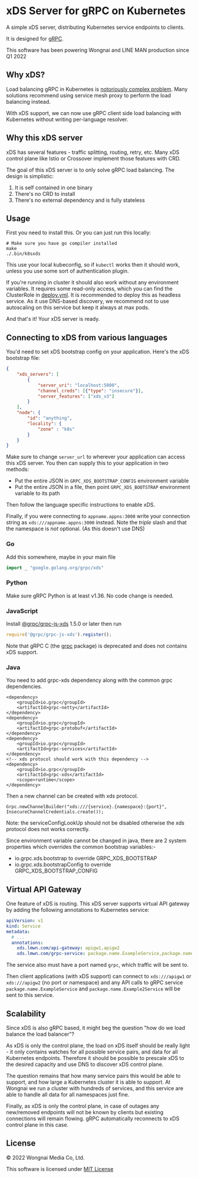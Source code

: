 # xDS Server for gRPC on Kubernetes

A simple xDS server, distributing Kubernetes service endpoints to clients.

It is designed for [gRPC](https://grpc.github.io/grpc/cpp/md_doc_grpc_xds_features.html).

This software has been powering Wongnai and LINE MAN production since Q1 2022

## Why xDS?

Load balancing gRPC in Kubernetes is [notoriously complex problem](https://kubernetes.io/blog/2018/11/07/grpc-load-balancing-on-kubernetes-without-tears/).
Many solutions recommend using service mesh proxy to perform the load balancing instead.

With xDS support, we can now use gRPC client side load balancing with Kubernetes without writing per-language resolver.

## Why this xDS server

xDS has several features - traffic splitting, routing, retry, etc. Many xDS control plane like Istio or Crossover
implement those features with CRD.

The goal of this xDS server is to only solve gRPC load balancing. The design is simplistic:

1. It is self contained in one binary
2. There's no CRD to install
3. There's no external dependency and is fully stateless

## Usage

First you need to install this. Or you can just run this locally:

```shell
# Make sure you have go compiler installed
make
./.bin/k8sxds
```

This use your local kubeconfig, so if `kubectl` works then it should work, unless you use some sort of authentication
plugin.

If you're running in cluster it should also work without any environment variables. It requires some read-only
access, which you can find the ClusterRole in [deploy.yml](deploy.yml). It is recommended to deploy this as headless
service. As it use DNS-based discovery, we recommend not to use autoscaling on this service but keep it always at max
pods.

And that's it! Your xDS server is ready.

## Connecting to xDS from various languages
You'd need to set xDS bootstrap config on your application. Here's the xDS bootstrap file:

```json
{
    "xds_servers": [
        {
            "server_uri": "localhost:5000",
            "channel_creds": [{"type": "insecure"}],
            "server_features": ["xds_v3"]
        }
    ],
    "node": {
        "id": "anything",
        "locality": {
            "zone" : "k8s"
        }
    }
}
```

Make sure to change `server_url` to wherever your application can access this xDS server. You then can supply this to
your application in two methods:

- Put the entire JSON in `GRPC_XDS_BOOTSTRAP_CONFIG` environment variable
- Put the entire JSON in a file, then point `GRPC_XDS_BOOTSTRAP` environment variable to its path

Then follow the language specific instructions to enable xDS.

Finally, if you were connecting to `appname.appns:3000` write your connection string as `xds:///appname.appns:3000` instead.
Note the *triple* slash and that the namespace is *not* optional. (As this doesn't use DNS)

### Go

Add this somewhere, maybe in your main file

```go
import _ "google.golang.org/grpc/xds"
```

### Python

Make sure gRPC Python is at least v1.36. No code change is needed.

### JavaScript

Install [@grpc/grpc-js-xds](https://www.npmjs.com/package/@grpc/grpc-js-xds) 1.5.0 or later then run

```javascript
require('@grpc/grpc-js-xds').register();
```

Note that gRPC C (the [grpc](https://www.npmjs.com/package/grpc) package) is deprecated and does not contains xDS support.

### Java
You need to add grpc-xds dependency along with the common grpc dependencies.

```
<dependency>
	<groupId>io.grpc</groupId>
	<artifactId>grpc-netty</artifactId>
</dependency>
<dependency>
	<groupId>io.grpc</groupId>
	<artifactId>grpc-protobuf</artifactId>
</dependency>
<dependency>
    <groupId>io.grpc</groupId>
	<artifactId>grpc-services</artifactId>
</dependency>
<!-- xds protocol should work with this dependency -->
<dependency>
    <groupId>io.grpc</groupId>
	<artifactId>grpc-xds</artifactId>
	<scope>runtime</scope>
</dependency>
```

Then a new channel can be created with xds protocol.
```
Grpc.newChannelBuilder("xds:///{service}.{namespace}:{port}", InsecureChannelCredentials.create());
```

Note: the serviceConfigLookUp should not be disabled otherwise the xds protocol does not works correctly.

Since environment variable cannot be changed in java, there are 2 system properties which overrides the common bootstrap variables:- 
* io.grpc.xds.bootstrap to override GRPC_XDS_BOOTSTRAP
* io.grpc.xds.bootstrapConfig to override GRPC_XDS_BOOTSTRAP_CONFIG


## Virtual API Gateway

One feature of xDS is routing. This xDS server supports virtual API gateway by adding the following annotations to
Kubernetes service:

```yaml
apiVersion: v1
kind: Service
metadata:
  # ...
  annotations:
    xds.lmwn.com/api-gateway: apigw1,apigw2
    xds.lmwn.com/grpc-service: package.name.ExampleService,package.name.Example2Service
```

The service also must have a port named `grpc`, which traffic will be sent to.

Then client applications (with xDS support) can connect to `xds:///apigw1` or `xds:///apigw2` (no port or namespace)
and any API calls to gRPC service `package.name.ExampleService` and `package.name.Example2Service` will be sent to this
service.

## Scalability

Since xDS is also gRPC based, it might beg the question "how do we load balance the load balancer"?

As xDS is only the control plane, the load on xDS itself should be really light - it only contains watches for all
possible service pairs, and data for all Kubernetes endpoints. Therefore it should be possible to prescale xDS to the
desired capacity and use DNS to discover xDS control plane.

The question remains that how many service pairs this would be able to support, and how large a Kubernetes cluster it
is able to support. At Wongnai we run a cluster with hundreds of services, and this service are able to handle all data
for all namespaces just fine.

Finally, as xDS is only the control plane, in case of outages any new/removed endpoints will not be known by clients
but existing connections will remain flowing. gRPC automatically reconnects to xDS control plane in this case. 

## License

© 2022 Wongnai Media Co, Ltd.

This software is licensed under [MIT License](LICENSE)
